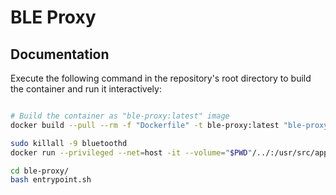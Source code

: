 # BLE Proxy

## Documentation

Execute the following command in the repository's root directory to build the container and run it interactively:

```bash

# Build the container as "ble-proxy:latest" image
docker build --pull --rm -f "Dockerfile" -t ble-proxy:latest "ble-proxy"

sudo killall -9 bluetoothd
docker run --privileged --net=host -it --volume="$PWD"/../:/usr/src/app --entrypoint /bin/bash ble-proxy:latest

cd ble-proxy/
bash entrypoint.sh
```
